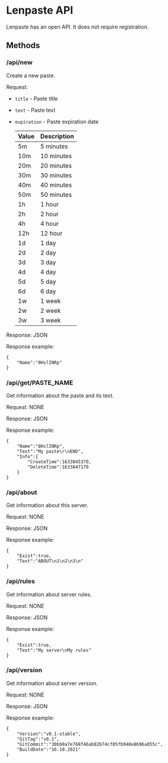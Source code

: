 # Lenpaste API
Lenpaste has an open API. It does not require registration.

## Methods
### /api/new
Create a new paste.

Request:
 - `title` - Paste title
 - `text` - Paste text
 - `expiration` - Paste expiration date
 
   | Value | Description |
   | ----- | ----------- |
   | 5m    | 5 minutes   |
   | 10m   | 10 minutes  |
   | 20m   | 20 minutes  |
   | 30m   | 30 minutes  |
   | 40m   | 40 minutes  |
   | 50m   | 50 minutes  |
   | 1h    | 1 hour      |
   | 2h    | 2 hour      |
   | 4h    | 4 hour      |
   | 12h   | 12 hour     |
   | 1d    | 1 day       |
   | 2d    | 2 day       |
   | 3d    | 3 day       |
   | 4d    | 4 day       |
   | 5d    | 5 day       |
   | 6d    | 6 day       |
   | 1w    | 1 week      |
   | 2w    | 2 week      |
   | 3w    | 3 week      |

Response: JSON

Response example:
```
{
	"Name":"8HslINRp"
}
```

### /api/get/PASTE_NAME
Get information about the paste and its text.

Request: NONE

Response: JSON

Response example:
```
{
	"Name":"8HslINRp",
	"Text":"My paste\r\nEND",
	"Info":{
		"CreateTime":1633845370,
		"DeleteTime":1633847170
	}
}
```

### /api/about
Get information about this server.

Request: NONE

Response: JSON

Response example:
```
{
	"Exist":true,
	"Text":"ABOUT\n1\n2\n3\n"
}
```

### /api/rules
Get information about server rules.

Request: NONE

Response: JSON

Response example:
```
{
	"Exist":true,
	"Text":"My server\nMy rules"
}
```

### /api/version
Get information about server version.

Request: NONE

Response: JSON

Response example:
```
{
	"Version":"v0.1-stable",
	"GitTag":"v0.1",
	"GitCommit":"30bb0a7e768f46ab02b74cf05fb948e8696a055c",
	"BuildDate":"16.10.2021"
}
```
